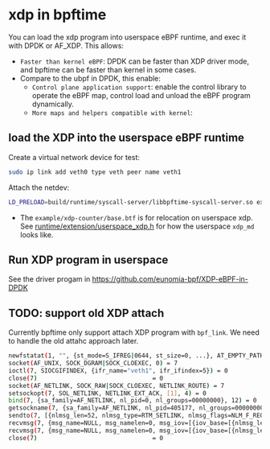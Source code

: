 # xdp in bpftime

You can load the xdp program into userspace eBPF runtime, and exec it with DPDK or AF_XDP. This allows:

- `Faster than kernel eBPF`: DPDK can be faster than XDP driver mode, and bpftime can be faster than kernel in some cases.
- Compare to the ubpf in DPDK, this enable:
  - `Control plane application support`: enable the control library to operate the eBPF map, control load and unload the eBPF program dynamically.
  - `More maps and helpers compatible with kernel`: 

## load the XDP into the userspace eBPF runtime

Create a virtual network device for test:

```sh
sudo ip link add veth0 type veth peer name veth1
```

Attach the netdev:

```sh
LD_PRELOAD=build/runtime/syscall-server/libbpftime-syscall-server.so example/xdp-counter/xdp-counter example/xdp-counter/.output/xdp-counter.bpf.o veth1 example/xdp-counter/base.btf
```

- The `example/xdp-counter/base.btf` is for relocation on userspace xdp. See [runtime/extension/userspace_xdp.h](../../runtime/extension/userspace_xdp.h) for how the userspace `xdp_md` looks like.

## Run XDP program in userspace

See the driver progam in <https://github.com/eunomia-bpf/XDP-eBPF-in-DPDK>

## TODO: support old XDP attach

Currently bpftime only support attach XDP program with `bpf_link`. We need to handle the old attahc approach later.

```sh
newfstatat(1, "", {st_mode=S_IFREG|0644, st_size=0, ...}, AT_EMPTY_PATH) = 0
socket(AF_UNIX, SOCK_DGRAM|SOCK_CLOEXEC, 0) = 7
ioctl(7, SIOCGIFINDEX, {ifr_name="veth1", ifr_ifindex=5}) = 0
close(7)                                = 0
socket(AF_NETLINK, SOCK_RAW|SOCK_CLOEXEC, NETLINK_ROUTE) = 7
setsockopt(7, SOL_NETLINK, NETLINK_EXT_ACK, [1], 4) = 0
bind(7, {sa_family=AF_NETLINK, nl_pid=0, nl_groups=00000000}, 12) = 0
getsockname(7, {sa_family=AF_NETLINK, nl_pid=405177, nl_groups=00000000}, [12]) = 0
sendto(7, [{nlmsg_len=52, nlmsg_type=RTM_SETLINK, nlmsg_flags=NLM_F_REQUEST|NLM_F_ACK, nlmsg_seq=1724212008, nlmsg_pid=0}, {ifi_family=AF_UNSPEC, ifi_type=ARPHRD_NETROM, ifi_index=if_nametoindex("veth1"), ifi_flags=0, ifi_change=0}, [{nla_len=20, nla_type=NLA_F_NESTED|IFLA_XDP}, [[{nla_len=8, nla_type=IFLA_XDP_FD}, 6], [{nla_len=8, nla_type=IFLA_XDP_FLAGS}, XDP_FLAGS_UPDATE_IF_NOEXIST]]]], 52, 0, NULL, 0) = 52
recvmsg(7, {msg_name=NULL, msg_namelen=0, msg_iov=[{iov_base=[{nlmsg_len=36, nlmsg_type=NLMSG_ERROR, nlmsg_flags=NLM_F_CAPPED, nlmsg_seq=1724212008, nlmsg_pid=405177}, {error=0, msg={nlmsg_len=52, nlmsg_type=RTM_SETLINK, nlmsg_flags=NLM_F_REQUEST|NLM_F_ACK, nlmsg_seq=1724212008, nlmsg_pid=0}}], iov_len=4096}], msg_iovlen=1, msg_controllen=0, msg_flags=0}, MSG_PEEK|MSG_TRUNC) = 36
recvmsg(7, {msg_name=NULL, msg_namelen=0, msg_iov=[{iov_base=[{nlmsg_len=36, nlmsg_type=NLMSG_ERROR, nlmsg_flags=NLM_F_CAPPED, nlmsg_seq=1724212008, nlmsg_pid=405177}, {error=0, msg={nlmsg_len=52, nlmsg_type=RTM_SETLINK, nlmsg_flags=NLM_F_REQUEST|NLM_F_ACK, nlmsg_seq=1724212008, nlmsg_pid=0}}], iov_len=4096}], msg_iovlen=1, msg_controllen=0, msg_flags=0}, 0) = 36
close(7)                                = 0
```
